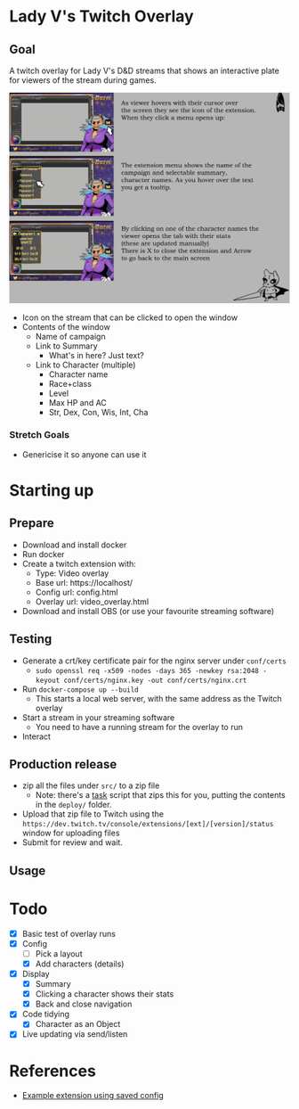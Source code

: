 # Lady V's Twitch Overlay

## Goal

A twitch overlay for Lady V's D&D streams that shows an interactive plate for viewers of the stream during games.

![Mockup](mockup.png)

* Icon on the stream that can be clicked to open the window
* Contents of the window
  * Name of campaign
  * Link to Summary
    * What's in here? Just text?
  * Link to Character (multiple)
    * Character name
    * Race+class
    * Level
    * Max HP and AC
    * Str, Dex, Con, Wis, Int, Cha

### Stretch Goals

* Genericise it so anyone can use it

# Starting up

## Prepare

* Download and install docker
* Run docker
* Create a twitch extension with:
  * Type: Video overlay
  * Base url: https://localhost/
  * Config url: config.html
  * Overlay url: video_overlay.html
* Download and install OBS (or use your favourite streaming software)

## Testing

* Generate a crt/key certificate pair for the nginx server under `conf/certs`
  * `sudo openssl req -x509 -nodes -days 365 -newkey rsa:2048 -keyout conf/certs/nginx.key -out conf/certs/nginx.crt`
* Run `docker-compose up --build`
  * This starts a local web server, with the same address as the Twitch overlay
* Start a stream in your streaming software
  * You need to have a running stream for the overlay to run
* Interact

## Production release

* zip all the files under `src/` to a zip file
  * Note: there's a [task](https://taskfile.dev) script that zips this for you, putting the contents in the `deploy/` folder.
* Upload that zip file to Twitch using the `https://dev.twitch.tv/console/extensions/[ext]/[version]/status` window for uploading files
* Submit for review and wait.

## Usage

# Todo

* [x] Basic test of overlay runs
* [x] Config
  * [ ] Pick a layout
  * [x] Add characters (details)
* [x] Display
  * [x] Summary
  * [x] Clicking a character shows their stats
  * [x] Back and close navigation
* [x] Code tidying
  * [x] Character as an Object
* [x] Live updating via send/listen

# References

* [Example extension using saved config](https://github.com/twitchdev/bot-commander)